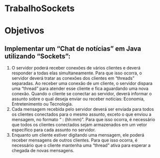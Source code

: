 # TrabalhoSockets
# Objetivos
## Implementar um “Chat de notícias” em Java utilizando “Sockets”:
1. O servidor poderá receber conexões de vários clientes e deverá responder a todas elas
simultaneamente. Para que isso ocorra, o servidor deverá tratar as conexões dos
clientes em “threads” separadas. Ao receber uma conexão de um cliente, o servidor
dispara uma “thread” para atender esse cliente e fica aguardando uma nova conexão.
Quando o cliente se conectar ao servidor, deverá informar o assunto sobre o qual deseja
enviar ou receber notícias: Economia, Entretenimento ou Tecnologia.
2. Cada mensagem recebida pelo servidor deverá ser enviada para todos os clientes
conectados para o mesmo assunto, exceto o que enviou a mensagem, no formato
“<Assunto> : <mensagem> (hh:mm)”. Para que isso ocorra, é necessário que todos os
clientes conectados sejam armazenados em um vetor específico para cada assunto no
servidor.
3. Enquanto um cliente estiver digitando uma mensagem, ele poderá receber mensagens
de outros clientes. Para que isso ocorra, é necessário que o cliente mantenha uma
“thread” ativa para esperar a chegada de novas mensagens.
###
